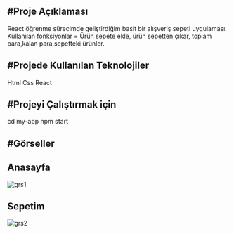#Proje Açıklaması
------------------------------------------------------------------
React öğrenme sürecimde geliştirdiğim basit bir alışveriş sepeti uygulaması. Kullanılan fonksiyonlar = Ürün sepete ekle, ürün sepetten çıkar, toplam para,kalan para,sepetteki ürünler.

#Projede Kullanılan Teknolojiler
--------------------------------------------------------------------------------
Html
Css
React

#Projeyi Çalıştırmak için
---------------------------------------------------------------------------
cd my-app
npm start

#Görseller
---------------------------------
Anasayfa
--------------------------------
![grs1](https://user-images.githubusercontent.com/75517943/173342008-53685471-3e9c-4b53-a3de-c92a883f8a87.PNG)

Sepetim 
----------------------------------------
![grs2](https://user-images.githubusercontent.com/75517943/173342005-cd6d561d-4d29-4df1-a345-763e4f4af81c.PNG)
